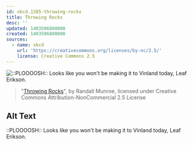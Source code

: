 ```yaml
---
id: xkcd.1385-throwing-rocks
title: Throwing Rocks
desc: ''
updated: 1403506800000
created: 1403506800000
sources:
  - name: xkcd
    url: 'https://creativecommons.org/licenses/by-nc/2.5/'
    license: Creative Commons 2.5
---
```

![::PLOOOOSH:: Looks like you won't be making it to Vinland today, Leaf Erikson.](https://imgs.xkcd.com/comics/throwing_rocks.png)
> "[Throwing Rocks](https://xkcd.com/1385/)", by Randall Munroe, licensed under Creative Commons Attribution-NonCommercial 2.5 License

## Alt Text
::PLOOOOSH:: Looks like you won't be making it to Vinland today, Leaf Erikson.
